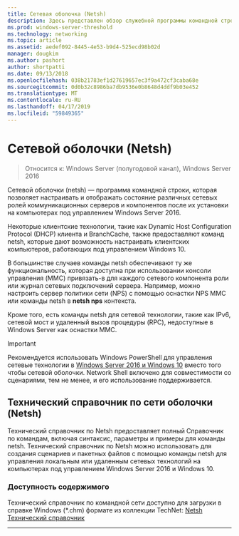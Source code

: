 ```yaml
---
title: Сетевая оболочка (Netsh)
description: Здесь представлен обзор служебной программы командной строки Network Shell (netsh) в Windows Server 2016.
ms.prod: windows-server-threshold
ms.technology: networking
ms.topic: article
ms.assetid: aedef092-8445-4e53-b9d4-525ecd98b02d
manager: dougkim
ms.author: pashort
author: shortpatti
ms.date: 09/13/2018
ms.openlocfilehash: 038b21783ef1d27619657ec3f9a472cf3caba68e
ms.sourcegitcommit: 0d0b32c8986ba7db9536e0b8648d4ddf9b03e452
ms.translationtype: MT
ms.contentlocale: ru-RU
ms.lasthandoff: 04/17/2019
ms.locfileid: "59849365"
---
```

# <a name="network-shell-netsh"></a>Сетевой оболочки \(Netsh\)

>Относится к: Windows Server (полугодовой канал), Windows Server 2016

Сетевой оболочки (netsh) — программа командной строки, которая позволяет настраивать и отображать состояние различных сетевых ролей коммуникационных серверов и компонентов после их установки на компьютерах под управлением Windows Server 2016.

Некоторые клиентские технологии, такие как Dynamic Host Configuration Protocol \(DHCP\) клиента и BranchCache, также предоставляют команд netsh, которые дают возможность настраивать клиентских компьютеров, работающих под управлением Windows 10.

В большинстве случаев команды netsh обеспечивают ту же функциональность, которая доступна при использовании консоли управления \(MMC\) привязать\-в для каждого сетевого компонента роли или журнал сетевых подключений сервера. Например, можно настроить сервер политики сети \(NPS\) с помощью оснастки NPS MMC или команды netsh в **netsh nps** контекста.

Кроме того, есть команды netsh для сетевой технологии, такие как IPv6, сетевой мост и удаленный вызов процедуры \(RPC\), недоступные в Windows Server как оснастки MMC.

>[!IMPORTANT]
>Рекомендуется использовать Windows PowerShell для управления сетевые технологии в [Windows Server 2016 и Windows 10](https://technet.microsoft.com/library/mt156917.aspx) вместо того чтобы сетевой оболочки. Network Shell включено для совместимости со сценариями, тем не менее, и его использование поддерживается.

## <a name="network-shell-netsh-technical-reference"></a>Технический справочник по сети оболочки (Netsh)

Технический справочник по Netsh предоставляет полный Справочник по командам, включая синтаксис, параметры и примеры для команды netsh. Технический справочник по Netsh можно использовать для создания сценариев и пакетных файлов с помощью команды netsh для управления локальным или удаленным сетевых технологий на компьютерах под управлением Windows Server 2016 и Windows 10.  
  
### <a name="content-availability"></a>Доступность содержимого  
  
Технический справочник по командной сети доступно для загрузки в справке Windows \(*.chm\) формате из коллекции TechNet: [Netsh Технический справочник](https://gallery.technet.microsoft.com/Netsh-Technical-Reference-c46523dc)  
  
---
